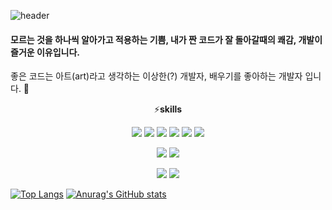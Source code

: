 ![header](https://capsule-render.vercel.app/api?type=slice&color=f7ea00&height=300&section=header&text=Funetes%20GitHub&fontSize=90&&animation=fadeIn&fontColor=ffffff)

#### 모르는 것을 하나씩 알아가고 적용하는 기쁨, 내가 짠 코드가 잘 돌아갈때의 쾌감, 개발이 즐거운 이유입니다.

<span>좋은 코드는 아트(art)라고 생각하는 이상한(?) 개발자,</span>
<span>배우기를 좋아하는 개발자 입니다. 🙂</span>

<p align="center">
  ⚡️<b>skills</b>
</p>
<p align="center">
  <img src="https://img.shields.io/badge/Javascript-F7DF1E?style=flat-square&logo=Javascript&logoColor=white"/></a>
  <img src="https://img.shields.io/badge/Typescript-3178C6?style=flat-square&logo=Typescript&logoColor=white"/></a>
  <img src="https://img.shields.io/badge/React-61DAFB?style=flat-square&logo=React&logoColor=white"/></a>
  <img src="https://img.shields.io/badge/Next.js-000000?style=flat-square&logo=Next.js&logoColor=white"/></a>
  <img src="https://img.shields.io/badge/styled-component-DB7093?style=flat-square&logo=styled-component&logoColor=white"/></a>
  <img src="https://img.shields.io/badge/HTML5-E34F26?style=flat-square&logo=HTML5&logoColor=white"/></a>
</p>

<p align="center">
  <img src="https://img.shields.io/badge/Express-000000?style=flat-square&logo=Express&logoColor=white"/></a>
  <img src="https://img.shields.io/badge/GraphQL-E10098?style=flat-square&logo=GraphQL&logoColor=white"/></a>
</p>

<p align="center">
   <img src="https://img.shields.io/badge/Git-F05032?style=flat-square&logo=Git&logoColor=white"/></a>
  <img src="https://img.shields.io/badge/Github-181717?style=flat-square&logo=Github&logoColor=white"/></a>
</p>

  [![Top Langs](https://github-readme-stats.vercel.app/api/top-langs/?username=funetes&layout=compact)](https://github.com/anuraghazra/github-readme-stats)
  [![Anurag's GitHub stats](https://github-readme-stats.vercel.app/api?username=funetes&show_icons=true&count_private=true)](https://github.com/anuraghazra/github-readme-stats)


<!--
**funetes/funetes** is a ✨ _special_ ✨ repository because its `README.md` (this file) appears on your GitHub profile.

Here are some ideas to get you started:

- 🔭 I’m currently working on ...
- 🌱 I’m currently learning ...
- 👯 I’m looking to collaborate on ...
- 🤔 I’m looking for help with ...
- 💬 Ask me about ...
- 📫 How to reach me: ...
- 😄 Pronouns: ...
- ⚡ Fun fact: ...
-->
